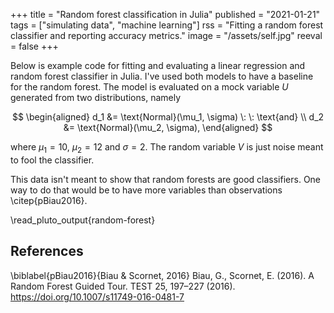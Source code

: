 +++
title = "Random forest classification in Julia"
published = "2021-01-21"
tags = ["simulating data", "machine learning"]
rss = "Fitting a random forest classifier and reporting accuracy metrics."
image = "/assets/self.jpg"
reeval = false
+++

Below is example code for fitting and evaluating a linear regression and random forest classifier in Julia.
I've used both models to have a baseline for the random forest.
The model is evaluated on a mock variable $U$ generated from two distributions, namely

$$
\begin{aligned}
d_1 &= \text{Normal}(\mu_1, \sigma) \: \: \text{and} \\
d_2 &= \text{Normal}(\mu_2, \sigma),
\end{aligned}
$$

where $\mu_1 = 10$, $\mu_2 = 12$ and $\sigma = 2$.
The random variable $V$ is just noise meant to fool the classifier.

This data isn't meant to show that random forests are good classifiers.
One way to do that would be to have more variables than observations \citep{pBiau2016}.

\read_pluto_output{random-forest}

## References

\biblabel{pBiau2016}{Biau & Scornet, 2016}
Biau, G., Scornet, E. (2016).
A Random Forest Guided Tour.
TEST 25, 197–227 (2016).
<https://doi.org/10.1007/s11749-016-0481-7>
